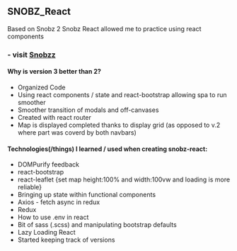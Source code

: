 ## SNOBZ_React
Based on Snobz 2 Snobz React allowed me to practice using react components 

### - visit [Snobzz](snobzz.vercel.app)

#### Why is version 3 better than 2?
  * Organized Code 
  * Using react components / state and react-bootstrap allowing spa to run smoother
  * Smoother transition of modals and off-canvases
  * Created with react router 
  * Map is displayed completed thanks to display grid (as opposed to v.2 where part was coverd by both navbars)

#### Technologies(/things) I learned / used when creating snobz-react:
  *  DOMPurify feedback
  *  react-bootstrap
  *  react-leaflet {set map height:100% and width:100vw and loading is more reliable}
  *  Bringing up state within functional components
  *  Axios - fetch async in redux
  *  Redux 
  *  How to use .env in react
  *  Bit of sass (.scss) and manipulating bootstrap defaults
  *  Lazy Loading React  
  *  Started keeping track of versions

